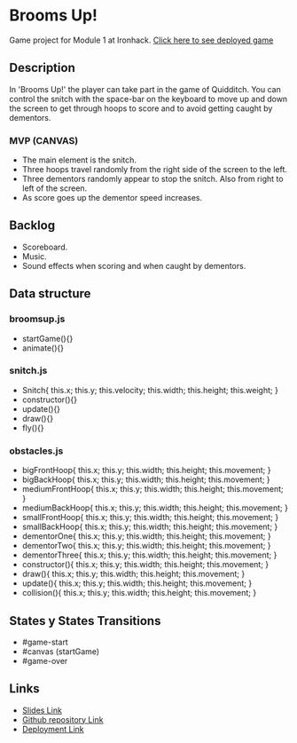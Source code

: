 # Brooms Up!

Game project for Module 1 at Ironhack.
[Click here to see deployed game](https://olliedewulf.github.io/Brooms-Up-Game-Project-/)

## Description

In 'Brooms Up!' the player can take part in the game of Quidditch. You can control the snitch with the space-bar on the keyboard to move up and down the screen to get through hoops to score and to avoid getting caught by dementors.

### MVP (CANVAS)

- The main element is the snitch.
- Three hoops travel randomly from the right side of the screen to the left.
- Three dementors randomly appear to stop the snitch. Also from right to left of the screen.
- As score goes up the dementor speed increases.

## Backlog

- Scoreboard.
- Music.
- Sound effects when scoring and when caught by dementors.


## Data structure

### broomsup.js
- startGame(){}
- animate(){}

### snitch.js
- Snitch{
    this.x;
        this.y;
        this.velocity;
        this.width;
        this.height;
        this.weight;
}
- constructor(){}
- update(){}
- draw(){}
- fly(){}

### obstacles.js
- bigFrontHoop{
        this.x;
        this.y;
        this.width;
        this.height;
        this.movement;
}
- bigBackHoop{
    this.x;
        this.y;
        this.width;
        this.height;
        this.movement;
}
- mediumFrontHoop{
    this.x;
        this.y;
        this.width;
        this.height;
        this.movement;
}
- mediumBackHoop{
    this.x;
        this.y;
        this.width;
        this.height;
        this.movement;
}
- smallFrontHoop{
    this.x;
        this.y;
        this.width;
        this.height;
        this.movement;
}
- smallBackHoop{
    this.x;
        this.y;
        this.width;
        this.height;
        this.movement;
}
- dementorOne{
    this.x;
        this.y;
        this.width;
        this.height;
        this.movement;
}
- dementorTwo{
    this.x;
        this.y;
        this.width;
        this.height;
        this.movement;
}
- dementorThree{
    this.x;
        this.y;
        this.width;
        this.height;
        this.movement;
}
- constructor(){
    this.x;
        this.y;
        this.width;
        this.height;
        this.movement;
}
- draw(){
    this.x;
        this.y;
        this.width;
        this.height;
        this.movement;
}
- update(){
    this.x;
        this.y;
        this.width;
        this.height;
        this.movement;
}
- collision(){
    this.x;
        this.y;
        this.width;
        this.height;
        this.movement;
}

## States y States Transitions

- #game-start
- #canvas (startGame)
- #game-over

## Links

- [Slides Link](https://docs.google.com/presentation/d/1As-pbmtPN47eBoY3jmZh7sClXitifrquBsNe3Tjt674/edit#slide=id.g22ce9ce9f9c_0_73)
- [Github repository Link](https://github.com/OllieDewulf/Brooms-Up-Game-Project-.git)
- [Deployment Link](https://olliedewulf.github.io/Brooms-Up-Game-Project-/)